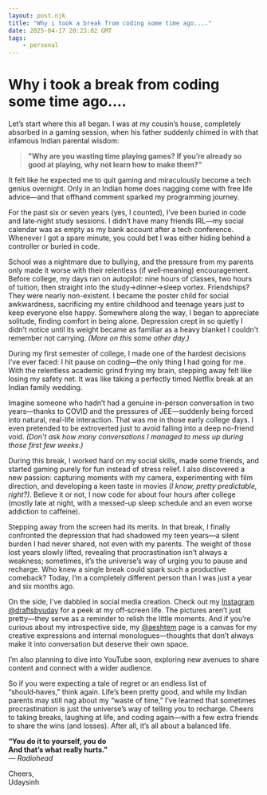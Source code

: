 ```yaml
---
layout: post.njk
title: "Why i took a break from coding some time ago...."
date: 2025-04-17 20:23:02 GMT
tags:
    - personal
---
```

# Why i took a break from coding some time ago....

Let’s start where this all began. I was at my cousin’s house, completely absorbed in a gaming session, when his father suddenly chimed in with that infamous Indian parental wisdom:

> **"Why are you wasting time playing games? If you’re already so good at playing, why not learn how to make them?"**

It felt like he expected me to quit gaming and miraculously become a tech genius overnight. Only in an Indian home does nagging come with free life advice—and that offhand comment sparked my programming journey.

For the past six or seven years (yes, I counted), I’ve been buried in code and late‑night study sessions. I didn’t have many friends IRL—my social calendar was as empty as my bank account after a tech conference. Whenever I got a spare minute, you could bet I was either hiding behind a controller or buried in code.

School was a nightmare due to bullying, and the pressure from my parents only made it worse with their relentless (if well‑meaning) encouragement. Before college, my days ran on autopilot: nine hours of classes, two hours of tuition, then straight into the study→dinner→sleep vortex. Friendships? They were nearly non-existent. I became the poster child for social awkwardness, sacrificing my entire childhood and teenage years just to keep everyone else happy. Somewhere along the way, I began to appreciate solitude, finding comfort in being alone. Depression crept in so quietly I didn’t notice until its weight became as familiar as a heavy blanket I couldn't remember not carrying. *(More on this some other day.)*

During my first semester of college, I made one of the hardest decisions I’ve ever faced: I hit pause on coding—the only thing I had going for me. With the relentless academic grind frying my brain, stepping away felt like losing my safety net. It was like taking a perfectly timed Netflix break at an Indian family wedding.

Imagine someone who hadn’t had a genuine in-person conversation in two years—thanks to COVID and the pressures of JEE—suddenly being forced into natural, real-life interaction. That was me in those early college days. I even pretended to be extroverted just to avoid falling into a deep no-friend void. *(Don’t ask how many conversations I managed to mess up during those first few weeks.)*

During this break, I worked hard on my social skills, made some friends, and started gaming purely for fun instead of stress relief. I also discovered a new passion: capturing moments with my camera, experimenting with film direction, and developing a keen taste in movies *(I know, pretty predictable, right?)*. Believe it or not, I now code for about four hours after college (mostly late at night, with a messed-up sleep schedule and an even worse addiction to caffeine).

Stepping away from the screen had its merits. In that break, I finally confronted the depression that had shadowed my teen years—a silent burden I had never shared, not even with my parents. The weight of those lost years slowly lifted, revealing that procrastination isn’t always a weakness; sometimes, it’s the universe’s way of urging you to pause and recharge. Who knew a single break could spark such a productive comeback? Today, I’m a completely different person than I was just a year and six months ago.

On the side, I've dabbled in social media creation. Check out my [Instagram @draftsbyuday](https://instagram.com/draftsbyuday) for a peek at my off‑screen life. The pictures aren’t just pretty—they serve as a reminder to relish the little moments. And if you’re curious about my introspective side, my [@aeshtem](https://www.instagram.com/aeshtem/) page is a canvas for my creative expressions and internal monologues—thoughts that don’t always make it into conversation but deserve their own space.

I’m also planning to dive into YouTube soon, exploring new avenues to share content and connect with a wider audience.

So if you were expecting a tale of regret or an endless list of “should‑haves,” think again. Life’s been pretty good, and while my Indian parents may still nag about my “waste of time,” I’ve learned that sometimes procrastination is just the universe’s way of telling you to recharge. Cheers to taking breaks, laughing at life, and coding again—with a few extra friends to share the wins (and losses). After all, it’s all about a balanced life.

**“You do it to yourself, you do  
And that’s what really hurts.”**  
— *Radiohead*

Cheers,  
Udaysinh
